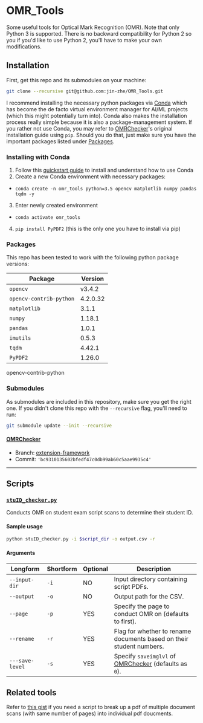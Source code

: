 # OMR_Tools
Some useful tools for Optical Mark Recognition (OMR). Note that only Python 3 is supported. There is no backward compatibility for Python 2 so you if you'd like to use Python 2, you'll have to make your own modifications.

## Installation
First, get this repo and its submodules on your machine:
```sh
git clone --recursive git@github.com:jin-zhe/OMR_Tools.git
```
I recommend installing the necessary python packages via [Conda](https://docs.conda.io/en/latest/index.html) which has become the de facto virtual environment manager for AI/ML projects (which this might potentially turn into). Conda also makes the installation process really simple because it is also a package-management system. If you rather not use Conda, you may refer to [OMRChecker](https://github.com/Udayraj123/OMRChecker)'s original installation guide using `pip`. Should you do that, just make sure you have the important packages listed under [Packages](https://github.com/jin-zhe/OMR_Tools#packages).

### Installing with Conda

1. Follow this [quickstart guide](https://jin-zhe.github.io/guides/getting-up-to-speed-with-conda/) to install and understand how to use Conda
2. Create a new Conda environment with necessary packages:
  * `conda create -n omr_tools python=3.5 opencv matplotlib numpy pandas tqdm -y`
3. Enter newly created environment
  * `conda activate omr_tools`
4. `pip install PyPDF2` (this is the only one you have to install via pip)

### Packages
This repo has been tested to work with the following python package versions:

Package | Version
--- | ---
`opencv` | v3.4.2
`opencv-contrib-python` | 4.2.0.32
`matplotlib` | 3.1.1
`numpy` | 1.18.1
`pandas` | 1.0.1
`imutils` | 0.5.3
`tqdm` | 4.42.1
`PyPDF2` | 1.26.0

opencv-contrib-python

### Submodules
As submodules are included in this repository, make sure you get the right one. If you didn't clone this repo with the `--recursive` flag, you'll need to run:
```sh
git submodule update --init --recursive
```
#### [OMRChecker](https://github.com/leongwaikay/OMRChecker/tree/extension-framework)
* Branch: [extension-framework](https://github.com/leongwaikay/OMRChecker/tree/extension-framework)
* Commit: `'bc9310135602bfedf47c0db99ab60c5aae9935c4'`
---
## Scripts
### [`stuID_checker.py`](stuID_checker.py)
Conducts OMR on student exam script scans to determine their student ID.

#### Sample usage
```sh
python stuID_checker.py -i $script_dir -o output.csv -r
```
#### Arguments
Longform | Shortform | Optional | Description
--- | --- | --- | ---
`--input-dir` | `-i` | NO | Input directory containing script PDFs.
`--output` | `-o` | NO | Output path for the CSV.
`--page` | `-p` | YES | Specify the page to conduct OMR on (defaults to first).
`--rename` | `-r` | YES | Flag for whether to rename documents based on their student numbers.
`---save-level` | `-s` | YES | Specify `saveimglvl` of [OMRChecker](https://github.com/Udayraj123/OMRChecker) (defaults as `0`).

## Related tools
Refer to [this gist](https://gist.github.com/jin-zhe/2efc348f58002f54e1ed90ab5323e56a) if you need a script to break up a pdf of multiple document scans (with same number of pages) into individual pdf doucments.

